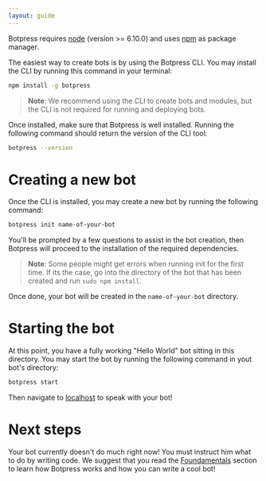 ```yaml
---
layout: guide
---
```


Botpress requires [node](https://nodejs.org) (version >= 6.10.0) and uses [npm](https://www.npmjs.com) as package manager.

The easiest way to create bots is by using the Botpress CLI. You may install the CLI by running this command in your terminal:

```bash
npm install -g botpress
```

> **Note**: We recommend using the CLI to create bots and modules, but the CLI is not required for running and deploying bots.

Once installed, make sure that Botpress is well installed. Running the following command should return the version of the CLI tool:

```bash
botpress --version
```

# Creating a new bot <a class="toc" id="toc-creating-a-new-bot" href="#toc-creating-a-new-bot"></a>

Once the CLI is installed, you may create a new bot by running the following command:

```bash
botpress init name-of-your-bot
```

You'll be prompted by a few questions to assist in the bot creation, then Botpress will proceed to the installation of the required dependencies.

> **Note**: Some people might get errors when running init for the first time. If its the case, go into the directory of the bot that has been created and run `sudo npm install`.

Once done, your bot will be created in the `name-of-your-bot` directory.

# Starting the bot <a class="toc" id="toc-starting-the-bot" href="#toc-starting-the-bot"></a>

At this point, you have a fully working "Hello World" bot sitting in this directory. You may start the bot by running the following command in yout bot's directory:

```bash
botpress start
```

Then navigate to [localhost](http://localhost:3000) to speak with your bot!

# Next steps <a class="toc" id="toc-next-steps" href="#toc-next-steps"></a>

Your bot currently doesn't do much right now! You must instruct him what to do by writing code. We suggest that you read the [Foundamentals](../../foundamentals/) section to learn how Botpress works and how you can write a cool bot!
